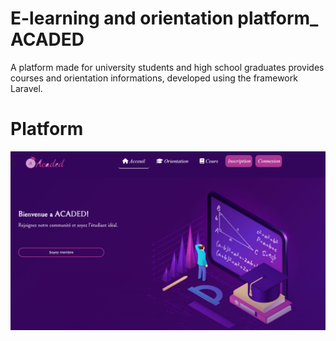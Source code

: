 # E-learning and orientation platform_ ACADED
  A platform made for university students and high school graduates provides courses and orientation informations, developed using the framework Laravel.
# Platform 
<img src="img/Acceuil.png">
